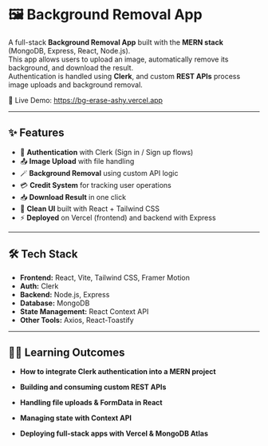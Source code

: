 # 🖼️ Background Removal App

A full-stack **Background Removal App** built with the **MERN stack** (MongoDB, Express, React, Node.js).  
This app allows users to upload an image, automatically remove its background, and download the result.  
Authentication is handled using **Clerk**, and custom **REST APIs** process image uploads and background removal.  

🚀 Live Demo: https://bg-erase-ashy.vercel.app

---

## ✨ Features

- 🔑 **Authentication** with Clerk (Sign in / Sign up flows)  
- 📤 **Image Upload** with file handling  
- 🪄 **Background Removal** using custom API logic  
- 💳 **Credit System** for tracking user operations  
- 📥 **Download Result** in one click  
- 🎨 **Clean UI** built with React + Tailwind CSS  
- ⚡ **Deployed** on Vercel (frontend) and backend with Express  

---

## 🛠️ Tech Stack

- **Frontend:** React, Vite, Tailwind CSS, Framer Motion  
- **Auth:** Clerk  
- **Backend:** Node.js, Express  
- **Database:** MongoDB  
- **State Management:** React Context API  
- **Other Tools:** Axios, React-Toastify  

---
## 🧑‍💻 Learning Outcomes

- **How to integrate Clerk authentication into a MERN project**

- **Building and consuming custom REST APIs**

- **Handling file uploads & FormData in React**

- **Managing state with Context API**

- **Deploying full-stack apps with Vercel & MongoDB Atlas**



